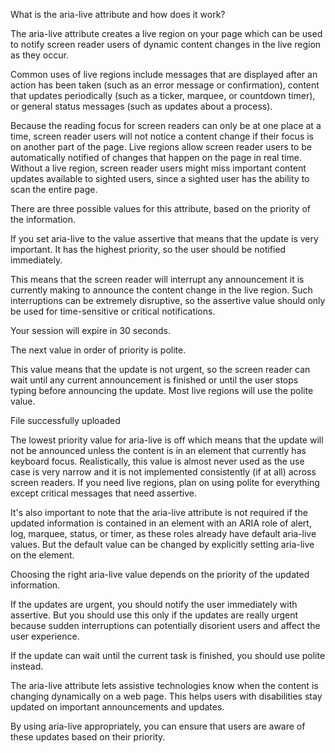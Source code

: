 <!-- @format -->

What is the aria-live attribute and how does it work?

The aria-live attribute creates a live region on your page which can be used to notify screen reader users of dynamic content changes in the live region as they occur.

Common uses of live regions include messages that are displayed after an action has been taken (such as an error message or confirmation), content that updates periodically (such as a ticker, marquee, or countdown timer), or general status messages (such as updates about a process).

Because the reading focus for screen readers can only be at one place at a time, screen reader users will not notice a content change if their focus is on another part of the page. Live regions allow screen reader users to be automatically notified of changes that happen on the page in real time. Without a live region, screen reader users might miss important content updates available to sighted users, since a sighted user has the ability to scan the entire page.

There are three possible values for this attribute, based on the priority of the information.

If you set aria-live to the value assertive that means that the update is very important. It has the highest priority, so the user should be notified immediately.

This means that the screen reader will interrupt any announcement it is currently making to announce the content change in the live region. Such interruptions can be extremely disruptive, so the assertive value should only be used for time-sensitive or critical notifications.

<div aria-live="assertive">
  <p>Your session will expire in 30 seconds.</p>
</div>
The next value in order of priority is polite.

This value means that the update is not urgent, so the screen reader can wait until any current announcement is finished or until the user stops typing before announcing the update. Most live regions will use the polite value.

<div aria-live="polite">
  <p>File successfully uploaded</p>
</div>
The lowest priority value for aria-live is off which means that the update will not be announced unless the content is in an element that currently has keyboard focus. Realistically, this value is almost never used as the use case is very narrow and it is not implemented consistently (if at all) across screen readers. If you need live regions, plan on using polite for everything except critical messages that need assertive.

It's also important to note that the aria-live attribute is not required if the updated information is contained in an element with an ARIA role of alert, log, marquee, status, or timer, as these roles already have default aria-live values. But the default value can be changed by explicitly setting aria-live on the element.

Choosing the right aria-live value depends on the priority of the updated information.

If the updates are urgent, you should notify the user immediately with assertive. But you should use this only if the updates are really urgent because sudden interruptions can potentially disorient users and affect the user experience.

If the update can wait until the current task is finished, you should use polite instead.

The aria-live attribute lets assistive technologies know when the content is changing dynamically on a web page. This helps users with disabilities stay updated on important announcements and updates.

By using aria-live appropriately, you can ensure that users are aware of these updates based on their priority.

